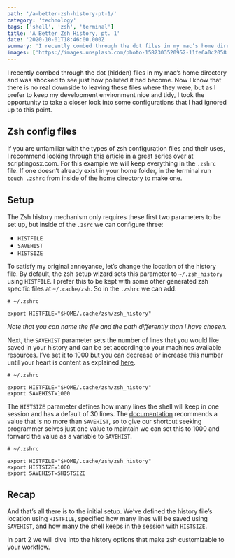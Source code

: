 ```yaml
---
path: '/a-better-zsh-history-pt-1/'
category: 'technology'
tags: ['shell', 'zsh', 'terminal']
title: 'A Better Zsh History, pt. 1'
date: '2020-10-01T18:46:00.000Z'
summary: 'I recently combed through the dot files in my mac’s home directory and was shocked to see just how polluted it had become. I took the opportunity to take a closer look into some configurations.'
images: ['https://images.unsplash.com/photo-1582303520952-11fe6a0c2058']
---
```


I recently combed through the dot (hidden) files in my mac’s home directory and was shocked to see just how polluted it had become. Now I know that there is no real downside to leaving these files where they were, but as I prefer to keep my development environment nice and tidy, I took the opportunity to take a closer look into some configurations that I had ignored up to this point.

## Zsh config files

If you are unfamiliar with the types of zsh configuration files and their uses, I recommend looking through [this article](https://scriptingosx.com/2019/06/moving-to-zsh-part-2-configuration-files/) in a great series over at scriptingosx.com. For this example we will keep everything in the `.zshrc` file. If one doesn’t already exist in your home folder, in the terminal run `touch .zshrc` from inside of the home directory to make one.

## Setup

The Zsh history mechanism only requires these first two parameters to be set up, but inside of the `.zsrc` we can configure three:

- `HISTFILE`
- `SAVEHIST`
- `HISTSIZE`

To satisfy my original annoyance, let’s change the location of the history file. By default, the zsh setup wizard sets this parameter to `~/.zsh_history` using `HISTFILE`. I prefer this to be kept with some other generated zsh specific files at `~/.cache/zsh`. So in the `.zshrc` we can add:

```
# ~/.zshrc

export HISTFILE="$HOME/.cache/zsh/zsh_history"
```

_Note that you can name the file and the path differently than I have chosen._

Next, the `SAVEHIST` parameter sets the number of lines that you would like saved in your history and can be set according to your machines available resources. I’ve set it to 1000 but you can decrease or increase this number until your heart is content as explained [here](https://www.zsh.org/mla/users/2013/msg00691.html).

```
# ~/.zshrc

export HISTFILE="$HOME/.cache/zsh/zsh_history"
export SAVEHIST=1000
```

The `HISTSIZE` parameter defines how many lines the shell will keep in one session and has a default of 30 lines. The [documentation](http://zsh.sourceforge.net/Guide/zshguide02.html#l17) recommends a value that is no more than `SAVEHIST`, so to give our shortcut seeking programmer selves just one value to maintain we can set this to 1000 and forward the value as a variable to `SAVEHIST`.

```
# ~/.zshrc

export HISTFILE="$HOME/.cache/zsh/zsh_history"
export HISTSIZE=1000
export SAVEHIST=$HISTSIZE
```

## Recap

And that’s all there is to the initial setup. We’ve defined the history file’s location using `HISTFILE`, specified how many lines will be saved using `SAVEHIST`, and how many the shell keeps in the session with `HISTSIZE`.

In part 2 we will dive into the history options that make zsh customizable to your workflow.
